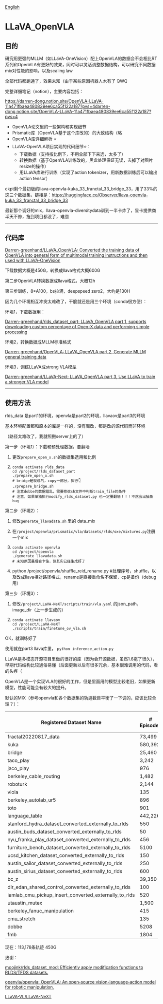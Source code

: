 [English](README-en.md)

# LLaVA_OpenVLA

## 目的

研究用更强的MLLM（如LLaVA-OneVision）配上OpenVLA的数据会不会相比RT系列和OpenVLA有更好的效果，同时可以灵活调整数据结构，可以研究不同数据mix对性能的影响，以及scaling law

全部代码都跑通了，效果未知（由于某些原因机器人木有了 QWQ

完整详细笔记（notion），主要内容包括：

https://darren-dong.notion.site/OpenVLA-LLaVA-11a471fbaea480839ee6ca55f122a187?pvs=4darren-dong.notion.site/OpenVLA-LLaVA-11a471fbaea480839ee6ca55f122a187?pvs=4

- OpenVLA论文里的一些架构和实现细节
- Prismatic库（OpenVLA基于这个库改的）的大致结构（略
- OpenVLA库详细解析 ⭐
- LLaVA-OpenVLA项目实现的代码细节⭐：
  - 下载数据（支持按比例下，不用全部下下来选，太多了）
  - 转换数据（基于OpenVLA训练改的，黑盒处理保证无误，去掉了对图片resize的操作）
  - 用LLaVA库进行训练（实现了action tokenizer，用新数据训练后可以输出action tensor）

ckpt剩个最初版的llava-openvla-kuka_33_franctal_33_bridge_33，用了33%的这三个数据集，链接是：https://huggingface.co/Observer/llava-openvla-kuka_33_franctal_33_bridge_33

最新那个调好的mix，llava-openvla-diversitydata训到一半卡炸了，显卡提供商半天不修，拖到项目都没了，难绷

---

## 代码库

[Darren-greenhand/LLaVA_OpenVLA: Converted the training data of OpenVLA into general form of multimodal training instructions and then used with LLaVA-OneVision](https://github.com/Darren-greenhand/LLaVA_OpenVLA)

下载数据大概是450G，转换成llava格式大概600G

第二步OpenVLA转换数据成llava格式，大概12h

第三步训练，8*A100，bs拉满，deepspeed zero2，大约是130H



因为几个环境相互冲突太难改了，干脆就还是用三个环境（conda很方便）：

环境1，下载数据用：

[Darren-greenhand/rlds_dataset_part: LLaVA_OpenVLA part 1, supports downloading custom percentage of Open-X data and performing simple processing](https://github.com/Darren-greenhand/rlds_dataset_part)

环境2，转换数据成MLLM标准格式

[Darren-greenhand/OpenVLA: LLaVA_OpenVLA part 2, Generate MLLM general training data](https://github.com/Darren-greenhand/OpenVLA)

环境3，训练LLaVA成strong VLA模型

[Darren-greenhand/LLaVA-Next: LLaVA_OpenVLA part 3, Use LLaVA to train a stronger VLA model](https://github.com/Darren-greenhand/LLaVA-Next)

---



## 使用方法

rlds_data 是part1的环境，openvla是part2的环境，llavaov是part3的环境

基本环境配置都和原本的库是一样的，没有魔改，都是改的源代码而非环境

（路径太难改了，我就照搬server上的了）

第一步（环境1）：下载和预处理数据，要翻墙

1. 更改`prepare_open_x.sh`的数据集选用和比例

2. ```shell
   conda activate rlds_data
   cd /project/rlds_dataset_part
   ./prepare_open_x.sh
   # bridge是现成的，copy一部分，执行👇
   ./prepare_bridge.sh
   # 注意dobbe的数据错乱，需要修改sh文件中判断train_file的条件
   # 注意，如果单独执行modify_rlds_dataset.py 也一定要翻墙！！！不然会出抽象bug
   ```

第二步（环境2）：

1. 修改`generate_llavadata.sh` 里的 data_mix

2. 在`/project/openvla/prismatic/vla/datasets/rlds/oxe/mixtures.py`注册一个mix

3. ```shell
   conda activate openvla
   cd /project/openvla
   ./generate_llavadata.sh
   # 未知原因最后会卡住，但其实已经生成好了
   ```

4. python /project/openvla/shuffle_reid_rename.py #处理序号，shuffle，以及改成llava相对路径格式，rename是直接重命名不保留，cp是备份（debug用）



第三步（环境3）：

1. 修改`/project/LLaVA-NeXT/scripts/train/vla.yaml` 的json_path，image_dir（上一步生成的）

2. ```shell
   conda activate llavaov
   cd /project/LLaVA-NeXT
   ./scripts/train/finetune_ov_vla.sh
   ```

OK，就训练好了



使用就在part3 llava库里， `python inference_action.py`







LLaVA是多模态开源项目里做的很好的库（因为会开源数据，虽然1.6拖了很久），早期代码结构比较通俗易懂（后面更新以后有很多冗余，基本很难调用的代码，看的头疼（

OpenVLA是一个实现VLA的很好的工作，但是里面用的模型比较老旧，如果更新模型，性能可能会有较大的提升。

默认的MIX（参考openvla和各个数据集的轨迹数目平衡了一下调的，应该比较合理？）：

| Registered Dataset Name                               | # Episodes | ratio | File Size (GB) |
| ----------------------------------------------------- | ---------- | ----- | -------------- |
| fractal20220817_data                                  | 73,499     | 0.15  | 111.06         |
| kuka                                                  | 580,392    | 0.07  | 778.02         |
| bridge                                                | 25,460     | 0.2   | 387.49         |
| taco_play                                             | 3,242      | 0.2   | 47.77          |
| jaco_play                                             | 976        | 0.3   | 9.24           |
| berkeley_cable_routing                                | 1,482      | 0.3   | 4.67           |
| roboturk                                              | 2,144      | 0.2   | 45.39          |
| viola                                                 | 135        | 0.5   | 10.4           |
| berkeley_autolab_ur5                                  | 896        | 0.3   | 76.39          |
| toto                                                  | 901        | 0.3   | 127.66         |
| language_table                                        | 442,226    | 0.1   | 399.22         |
| stanford_hydra_dataset_converted_externally_to_rlds   | 550        | 0.4   | 72.48          |
| austin_buds_dataset_converted_externally_to_rlds      | 50         | 0.5   | 1.49           |
| nyu_franka_play_dataset_converted_externally_to_rlds  | 456        | 0.3   | 5.18           |
| furniture_bench_dataset_converted_externally_to_rlds  | 5100       | 0.15  | 110            |
| ucsd_kitchen_dataset_converted_externally_to_rlds     | 150        | 0.5   | 1.33           |
| austin_sailor_dataset_converted_externally_to_rlds    | 250        | 0.5   | 18.85          |
| austin_sirius_dataset_converted_externally_to_rlds    | 600        | 0.4   | 6.55           |
| bc_z                                                  | 39,350     | 0.2   | 80.54          |
| dlr_edan_shared_control_converted_externally_to_rlds  | 100        | 0.5   | 3.09           |
| iamlab_cmu_pickup_insert_converted_externally_to_rlds | 520        | 0.4   | 50.29          |
| utaustin_mutex                                        | 1,500      | 0.2   | 20.79          |
| berkeley_fanuc_manipulation                           | 415        | 0.4   | 8.85           |
| cmu_stretch                                           | 135        | 0.5   | 0.71           |
| dobbe                                                 | 5208       | 0.1   | 21.1           |
| fmb                                                   | 1804       | 0.2   | 356.5          |

现在：113,178条轨迹  450G



致谢：

[moojink/rlds_dataset_mod: Efficiently apply modification functions to RLDS/TFDS datasets.](https://github.com/moojink/rlds_dataset_mod/tree/main)

[openvla/openvla: OpenVLA: An open-source vision-language-action model for robotic manipulation.](https://github.com/openvla/openvla)

[LLaVA-VL/LLaVA-NeXT](https://github.com/LLaVA-VL/LLaVA-NeXT/)
